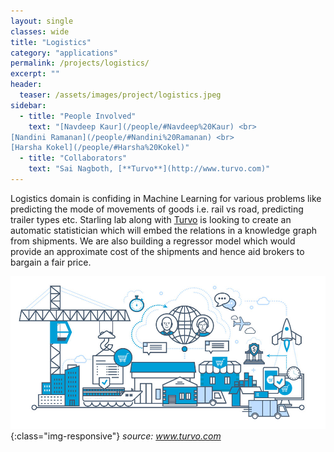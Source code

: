```yaml
---
layout: single
classes: wide
title: "Logistics"
category: "applications"
permalink: /projects/logistics/
excerpt: ""
header:
  teaser: /assets/images/project/logistics.jpeg
sidebar:
  - title: "People Involved"
    text: "[Navdeep Kaur](/people/#Navdeep%20Kaur) <br>
[Nandini Ramanan](/people/#Nandini%20Ramanan) <br>
[Harsha Kokel](/people/#Harsha%20Kokel)"
  - title: "Collaborators"
    text: "Sai Nagboth, [**Turvo**](http://www.turvo.com)"
---
```


Logistics domain is confiding in Machine Learning for various problems like predicting the mode of movements of goods i.e. rail vs road, predicting trailer types etc. Starling lab along with [Turvo](http://www.turvo.com) is looking to create an automatic statistician which will embed the relations in a knowledge graph from shipments. We are also building a regressor model which would provide an approximate cost of the shipments and hence aid brokers to bargain a fair price.

![turvo](/assets/images/project/logistics.jpeg){:class="img-responsive"}
*source: www.turvo.com*

<!-- Lab is collaborating with  -->
